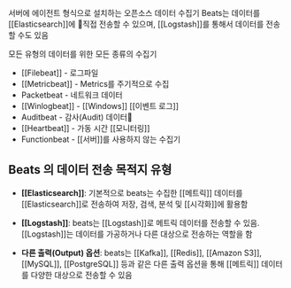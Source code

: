 서버에 에이전트 형식으로 설치하는 오픈소스 데이터 수집기
Beats는 데이터를 [[Elasticsearch]]에 직접 전송할 수 있으며, [[Logstash]]를 통해서 데이터를 전송할 수도 있음

모든 유형의 데이터를 위한 모든 종류의 수집기
- [[Filebeat]] - 로그파일
- [[Metricbeat]] - Metrics를 주기적으로 수집
- Packetbeat - 네트워크 데이터
- [[Winlogbeat]] - [[Windows]] [[이벤트 로그]]
- Auditbeat - 감사(Audit) 데이터
- [[Heartbeat]] - 가동 시간 [[모니터링]]
- Functionbeat - [[서버]]를 사용하지 않는 수집기

## Beats 의 데이터 전송 목적지 유형

- **[[Elasticsearch]]**: 기본적으로 beats는 수집한 [[메트릭]] 데이터를 [[Elasticsearch]]로 전송하여 저장, 검색, 분석 및 [[시각화]]에 활용함
    
- **[[Logstash]]**: beats는 [[Logstash]]로 메트릭 데이터를 전송할 수 있음. [[Logstash]]는 데이터를 가공하거나 다른 대상으로 전송하는 역할을 함
    
- **다른 출력(Output) 옵션**: beats는 [[Kafka]], [[Redis]], [[Amazon S3]], [[MySQL]], [[PostgreSQL]] 등과 같은 다른 출력 옵션을 통해 [[메트릭]] 데이터를 다양한 대상으로 전송할 수 있음


